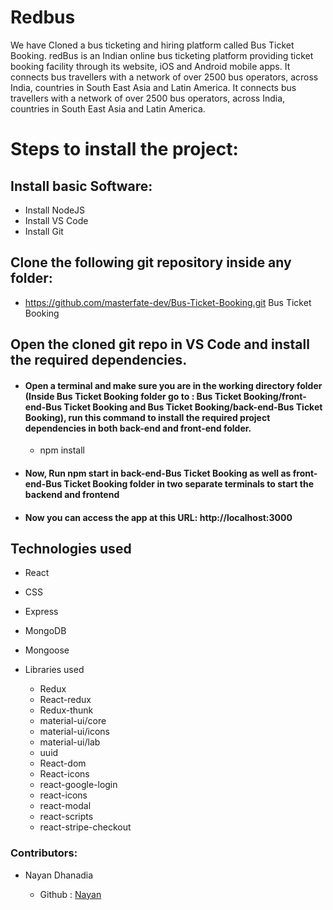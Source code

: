 # Redbus

We have Cloned a bus ticketing and hiring platform called Bus Ticket Booking.
redBus is an Indian online bus ticketing platform providing ticket booking facility through its website, iOS and Android mobile apps. It connects bus travellers with a network of over 2500 bus operators, across India, countries in South East Asia and Latin America.
It connects bus travellers with a network of over 2500 bus operators, across India, countries in South East Asia and Latin America.

# Steps to install the project:

## Install basic Software:
* Install NodeJS
* Install VS Code
* Install Git

## Clone the following git repository inside any folder:

* https://github.com/masterfate-dev/Bus-Ticket-Booking.git Bus Ticket Booking

##  Open the cloned git repo in VS Code and install the required dependencies.

* #### Open a terminal and make sure you are in the working directory folder (Inside Bus Ticket Booking folder go to : Bus Ticket Booking/front-end-Bus Ticket Booking and Bus Ticket Booking/back-end-Bus Ticket Booking), run this command to install the required project dependencies in both back-end and front-end folder.
  * npm install   

* #### Now, Run npm start in back-end-Bus Ticket Booking as well as front-end-Bus Ticket Booking folder in two separate terminals to start the backend and frontend

* #### Now you can access the app at this URL: http://localhost:3000

## Technologies used
  
  * React
  * CSS
  * Express
  * MongoDB
  * Mongoose
  * Libraries used
      
      * Redux
      * React-redux
      * Redux-thunk
      * material-ui/core
      * material-ui/icons
      * material-ui/lab
      * uuid
      * React-dom
      * React-icons
      * react-google-login
      * react-icons
      * react-modal
      * react-scripts
      * react-stripe-checkout
      

  ### Contributors:

  * Nayan Dhanadia

    * Github : [Nayan](https://github.com/masterfate-dev)
